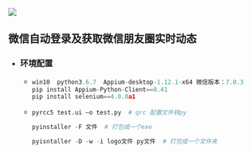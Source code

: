 [![](https://img.shields.io/badge/%E8%87%AA%E5%8A%A8%E7%99%BB%E5%BD%95-%E8%8E%B7%E5%8F%96%E6%9C%8B%E5%8F%8B%E5%9C%88-%E8%87%AA%E5%8A%A8%E6%B7%BB%E5%8A%A0%E5%A5%BD%E5%8F%8B.svg
)](https://github.com/chenzijie-chenxiaoli-chentong/project/tree/master/%E5%BE%AE%E4%BF%A1)

## **微信自动登录及获取微信朋友圈实时动态**

- ### **环境配置**

  - ```python
    win10  python3.6.7  Appium-desktop-1.12.1-x64 微信版本：7.0.3
    pip install Appium-Python-Client==0.41
    pip install selenium==4.0.0a1
    ```
  - ```python
    pyrcc5 test.ui –o test.py  # qrc 配置文件转py
    
    pyinstaller -F 文件  # 打包成一个exe
    
    pyisntaller -D -w -i logo文件 py文件  # 打包成一个文件夹
    ```